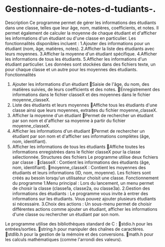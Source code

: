 # Gestionnaire-de-notes-d-tudiants-.
Description
Ce programme permet de gérer les informations des étudiants dans une classe, telles que leur âge, nom, matières, coefficients, et notes. Il permet également de calculer la moyenne de chaque étudiant et d'afficher les informations d'un étudiant ou d'une classe en particulier.
Les fonctionnalités disponibles incluent :
1.Ajouter des informations pour un étudiant (nom, âge, matières, notes).
2.Afficher la liste des étudiants avec leurs moyennes.
3.Afficher la moyenne d'un étudiant spécifique.
4.Afficher les informations de tous les étudiants.
5.Afficher les informations d'un étudiant particulier.
Les données sont stockées dans des fichiers texte, un pour chaque classe et un autre pour les moyennes des étudiants.
Fonctionnalités
1. Ajouter les informations  d’un étudiant
Saisie de l'âge, du nom, des matières suivies, de leurs coefficients et des notes.
Enregistrement des informations dans le fichier classeX et des moyennes dans le fichier moyenne_classeX.
2. Liste des étudiants et leurs moyennes
Affiche tous les étudiants d'une classe ainsi que leurs moyennes, extraites du fichier moyenne_classeX.
3. Afficher la moyenne d'un étudiant
Permet de rechercher un étudiant par son nom et d'afficher sa moyenne à partir du fichier moyenne_classeX.
4. Afficher les informations d'un étudiant
Permet de rechercher un étudiant par son nom et d'afficher ses informations complètes (âge, nom, identifiant).
5. Afficher les informations de tous les étudiants
Affiche toutes les informations enregistrées dans le fichier classeX pour la classe sélectionnée.
Structures des fichiers
Le programme utilise deux fichiers par classe :
classeX : Contient les informations des étudiants (âge, nom, identifiant).
moyenne_classeX : Contient les moyennes des étudiants et leurs informations (ID, nom, moyenne).
Les fichiers sont créés au besoin lorsqu'un utilisateur choisit une classe.
Fonctionnement du programme
1.Menu principal : Lors du lancement, un menu permet de choisir la classe (classe1a, classe2a, ou classe3a).
2.Gestion des informations des étudiants : Le programme vous invite à entrer des informations sur les étudiants. Vous pouvez ajouter plusieurs étudiants si nécessaire.
3.Choix des actions : Un sous-menu permet de choisir différentes actions comme ajouter un étudiant, afficher les informations d'une classe ou rechercher un étudiant par son nom.

Le programme utilise des bibliothèques standard de C :
stdio.h pour les entrées/sorties.
string.h pour manipuler des chaînes de caractères.
stdlib.h pour la gestion de la mémoire et des conversions.
math.h pour les calculs mathématiques (comme l'arrondi des valeurs).
